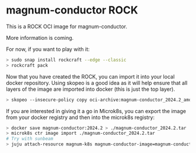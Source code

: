 # magnum-conductor ROCK

This is a ROCK OCI image for magnum-conductor.

More information is coming.

For now, if you want to play with it:

```bash
> sudo snap install rockcraft --edge --classic
> rockcraft pack
```

Now that you have created the ROCK, you can import it into
your local docker repository. Using skopeo is a good idea as
it will help ensure that all layers of the image are imported
into docker (this is just the top layer).

```bash
> skopeo --insecure-policy copy oci-archive:magnum-conductor_2024.2_amd64.rock docker-daemon:magnum-conductor:2024.2
```

If you are interested in giving it a go in Microk8s, you can
export the image from your docker registry and then into the
microk8s registry:

```bash
> docker save magnum-conductor:2024.2 > ./magnum-conductor_2024.2.tar
> microk8s ctr image import ./magnum-conductor_2024.2.tar
# Try with sunbeam
> juju attach-resource magnum-k8s magnum-conductor-image=magnum-conductor:2024.2
```
